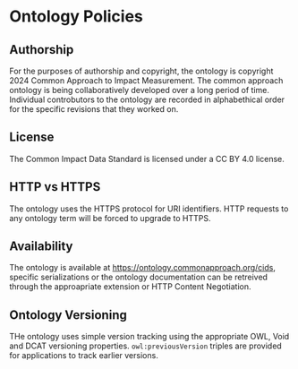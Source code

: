 # Ontology Policies

## Authorship

For the purposes of authorship and copyright, the ontology is copyright 2024
Common Approach to Impact Measurement.  The common approach ontology is
being collaboratively developed over a long period of time.  Individual
controbutors to the ontology are recorded in alphabethical order for the
specific revisions that they worked on.

## License 

The Common Impact Data Standard is licensed under a CC BY 4.0 license.

## HTTP vs HTTPS 

The ontology uses the HTTPS protocol for URI identifiers. HTTP requests to
any ontology term will be forced to upgrade to HTTPS.

## Availability 

The ontology is available at https://ontology.commonapproach.org/cids,
specific serializations or the ontology documentation can be retreived
through the approapriate extension or HTTP Content Negotiation.

## Ontology Versioning

THe ontology uses simple version tracking using the appropriate OWL, Void
and DCAT versioning properties. `owl:previousVersion` triples are provided
for applications to track earlier versions.

